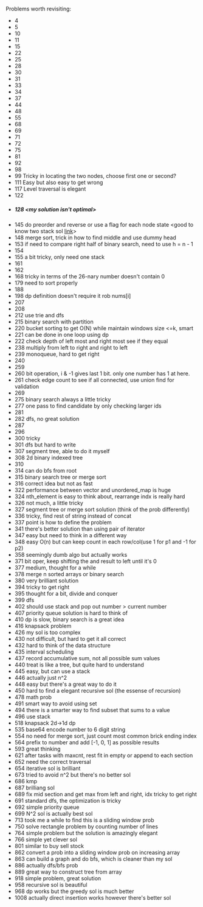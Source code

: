 Problems worth revisiting:
* 4
* 5
* 10
* 11
* 15
* 22
* 25
* 28
* 30
* 31
* 33
* 34
* 37
* 44
* 48
* 55
* 68
* 69
* 71
* 72
* 75
* 81
* 92
* 98
* 99 Tricky in locating the two nodes, choose first one or second?
* 111 Easy but also easy to get wrong
* 117 Level traversal is elegant <level traversal algo>
* 122  
* ##### 128 <my solution isn't optimal>
* 145 do preorder and reverse or use a flag for each node state <good to know two stack sol [link](https://leetcode.com/problems/binary-tree-postorder-traversal/discuss/45648/three-ways-of-iterative-postorder-traversing-easy-explanation)>
* 148 merge sort, trick in how to find middle and use dummy head 
* 153 if need to compare right half of binary search, need to use h = n - 1
* 154
* 155 a bit tricky, only need one stack
* 161
* 162
* 168 tricky in terms of the 26-nary number doesn't contain 0
* 179 need to sort properly
* 188
* 198 dp definition doesn't require it rob nums[i]
* 207
* 208
* 212 use trie and dfs
* 215 binary search with partition
* 220 bucket sorting to get O(N) while maintain windows size <=k, smart
* 221 can be done in one loop using dp
* 222 check depth of left most and right most see if they equal
* 238 multiply from left to right and right to left
* 239 monoqueue, hard to get right
* 240
* 259
* 260 bit operation, i & -1 gives last 1 bit. only one number has 1 at here.
* 261 check edge count to see if all connected, use union find for validation
* 269
* 275 binary search always a little tricky
* 277 one pass to find candidate by only checking larger ids
* 281
* 282 dfs, no great solution
* 287
* 296
* 300 tricky
* 301 dfs but hard to write
* 307 segment tree, able to do it myself
* 308 2d binary indexed tree
* 310 
* 314 can do bfs from root
* 315 binary search tree or merge sort
* 316 correct idea but not as fast
* 322 performance between vector and unordered_map is huge
* 324 nth_element is easy to think about, rearrange indx is really hard 
* 326 not much, a little tricky
* 327 segment tree or merge sort solution (think of the prob differently)
* 336 tricky, find rest of string instead of concat
* 337 point is how to define the problem
* 341 there's better solution than using pair of iterator
* 347 easy but need to think in a different way
* 348 easy O(n) but can keep count in each row/col(use 1 for p1 and -1 for p2)
* 358 seemingly dumb algo but actually works
* 371 bit oper, keep shifting the and result to left until it's 0
* 377 medium, thought for a while
* 378 merge n sorted arrays or binary search
* 380 very brilliant solution
* 394 tricky to get right
* 395 thought for a bit, divide and conquer
* 399 dfs
* 402 should use stack and pop out number > current number
* 407 priority queue solution is hard to think of
* 410 dp is slow, binary search is a great idea
* 416 knapsack problem
* 426 my sol is too complex
* 430 not difficult, but hard to get it all correct
* 432 hard to think of the data structure
* 435 interval scheduling
* 437 record accumulative sum, not all possible sum values
* 440 treat is like a tree, but quite hard to understand
* 445 easy, but can use a stack
* 446 actually just n^2
* 448 easy but there's a great way to do it
* 450 hard to find a elegant recursive sol (the essense of recursion)
* 478 math prob
* 491 smart way to avoid using set 
* 494 there is a smarter way to find subset that sums to a value
* 496 use stack
* 518 knapsack 2d->1d dp
* 535 base64 encode number to 6 digit string
* 554 no need for merge sort, just count most common brick ending index
* 564 prefix to number and add [-1, 0, 1] as possible results
* 593 great thinking
* 621 after tasks with maxcnt, rest fit in empty or append to each section
* 652 need the correct traversal
* 654 iterative sol is brilliant
* 673 tried to avoid n^2 but there's no better sol
* 686 kmp 
* 687 brilliang sol
* 689 fix mid section and get max from left and right, idx tricky to get right
* 691 standard dfs, the optimization is tricky
* 692 simple priority queue
* 699 N^2 sol is actually best sol
* 713 took me a while to find this is a sliding window prob
* 750 solve rectangle problem by counting number of lines
* 764 simple problem but the solution is amazingly elegant
* 766 simple yet clever sol
* 801 similar to buy sell stock
* 862 convert a prob into a sliding window prob on increasing array
* 863 can build a graph and do bfs, which is cleaner than my sol
* 886 actually dfs/bfs prob
* 889 great way to construct tree from array
* 918 simple problem, great solution
* 958 recursive sol is beautiful
* 968 dp works but the greedy sol is much better 
* 1008 actually direct insertion works however there's better sol
